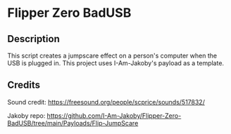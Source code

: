# Flipper Zero BadUSB

## Description

This script creates a jumpscare effect on a person's computer when the USB is plugged in. This project uses I-Am-Jakoby's payload as a template.

## Credits

Sound credit: <https://freesound.org/people/scprice/sounds/517832/>

Jakoby repo: <https://github.com/I-Am-Jakoby/Flipper-Zero-BadUSB/tree/main/Payloads/Flip-JumpScare>

